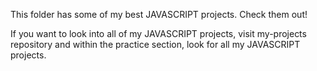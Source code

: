 This folder has some of my best JAVASCRIPT projects. Check them out!

If you want to look into all of my JAVASCRIPT projects, visit my-projects repository and within the practice section, look for all my JAVASCRIPT projects. 
